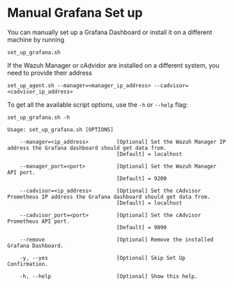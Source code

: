 # Manual Grafana Set up
You can manually set up a Grafana Dashboard or install it on a different machine by running 
```
set_up_grafana.sh
```
If the Wazuh Manager or cAdvidor are installed on a different system, you need to provide their address
```
set_up_agent.sh --manager=<manager_ip_address> --cadvisor=<cadvisor_ip_address>
```


To get all the available script options, use the ```-h``` or ```--help``` flag:
```
set_up_grafana.sh -h

Usage: set_up_grafana.sh [OPTIONS]

    --manager=<ip_address>         [Optional] Set the Wazuh Manager IP address the Grafana dashboard should get data from.
                                   [Default] = localhost

    --manager_port=<port>          [Optional] Set the Wazuh Manager API port.
                                   [Default] = 9200

    --cadvisor=<ip_address>        [Optional] Set the cAdvisor Prometheus IP address the Grafana dashboard should get data from.
                                   [Default] = localhost

    --cadvisor_port=<port>         [Optional] Set the cAdvisor Prometheus API port.
                                   [Default] = 9090

    --remove                       [Optional] Remove the installed Grafana Dashboard.

    -y, --yes                      [Optional] Skip Set Up Confirmation.

    -h, --help                     [Optional] Show this help.
```
